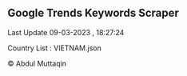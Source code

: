 

## Google Trends Keywords Scraper 
 
Last Update 09-03-2023 , 18:27:24

Country List :
VIETNAM.json



© Abdul Muttaqin 
